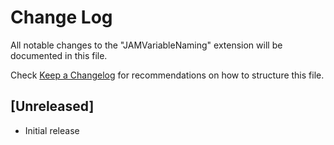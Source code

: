 # Change Log

All notable changes to the "JAMVariableNaming" extension will be documented in this file.

Check [Keep a Changelog](http://keepachangelog.com/) for recommendations on how to structure this file.

## [Unreleased]

- Initial release
